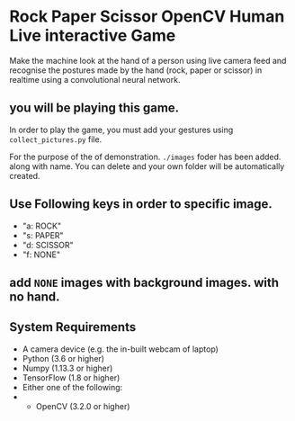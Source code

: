 # Rock Paper Scissor OpenCV Human Live interactive Game

Make the machine look at the hand of a person using live camera feed and recognise the postures made by the hand (rock, paper or scissor) in realtime using a convolutional neural network.

## you will be playing this game.

In order to play the game, you must add your gestures using `collect_pictures.py` file.

For the purpose of the of demonstration. `./images` foder has been added. along with name. You can delete and your own folder will be automatically created.


## Use Following keys in order to specific image. 

- "a: ROCK"
- "s: PAPER"
- "d: SCISSOR"
- "f: NONE"

## add `NONE` images with background images. with no hand.


## System Requirements

- A camera device (e.g. the in-built webcam of laptop)
- Python (3.6 or higher)
- Numpy (1.13.3 or higher)
- TensorFlow (1.8 or higher)
- Either one of the following:
- - OpenCV (3.2.0 or higher)
